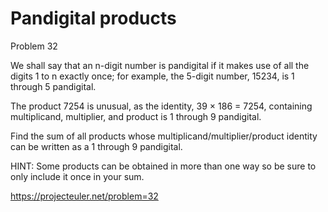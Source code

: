 # Pandigital products

Problem 32  

We shall say that an n-digit number is pandigital if it makes use of all the digits 1 to n exactly once; for example, the 5-digit number, 15234, is 1 through 5 pandigital.  
  
The product 7254 is unusual, as the identity, 39 × 186 = 7254, containing multiplicand, multiplier, and product is 1 through 9 pandigital.  
  
Find the sum of all products whose multiplicand/multiplier/product identity can be written as a 1 through 9 pandigital.  
  
HINT: Some products can be obtained in more than one way so be sure to only include it once in your sum.  


https://projecteuler.net/problem=32
